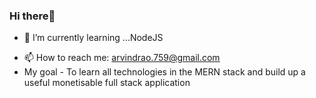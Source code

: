 ### Hi there👋


- 🌱 I’m currently learning ...NodeJS
<!-- - 👯 I’m looking to collaborate on ... -->
- 📫 How to reach me: arvindrao.759@gmail.com
- My goal - To learn all technologies in the MERN stack and build up a useful monetisable full stack application
<!-- - 😄 Pronouns: ... -->
<!-- - ⚡ Fun fact: ... -->
